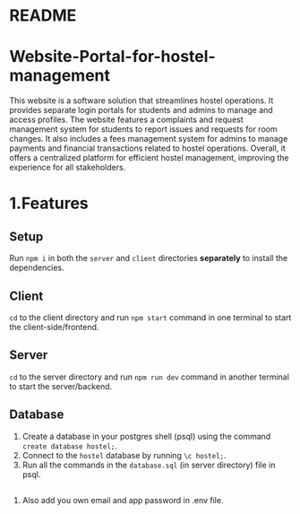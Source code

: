 # README

# Website-Portal-for-hostel-management

This website is a software solution that streamlines hostel operations. It provides separate login portals for students and admins to manage and access profiles. The website features a complaints and request management system for students to report issues and requests for room changes. It also includes a fees management system for admins to manage payments and financial transactions related to hostel operations. Overall, it offers a centralized platform for efficient hostel management, improving the experience for all stakeholders.

# 1.Features

## Setup

Run `npm i` in both the `server` and `client` directories **separately** to install the dependencies.

## Client

`cd` to the client directory and run `npm start` command in one terminal to start the client-side/frontend.

## Server

`cd` to the server directory and run `npm run dev` command in another terminal to start the server/backend.

## Database

1. Create a database in your postgres shell (psql) using the command `create database hostel;`.
2. Connect to the `hostel` database by running `\c hostel;`.
3. Run all the commands in the `database.sql` (in server directory) file in psql.

##

1. Also add you own email and app password in .env file.
